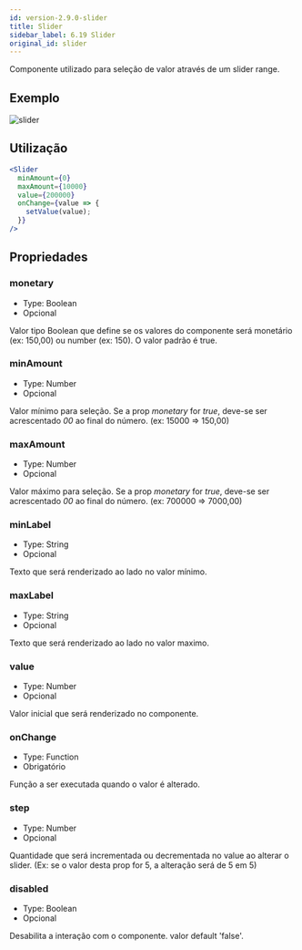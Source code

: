 ```yaml
---
id: version-2.9.0-slider
title: Slider
sidebar_label: 6.19 Slider
original_id: slider
---
```


Componente utilizado para seleção de valor através de um slider range.

## Exemplo

![slider](assets/images_components/v2.0.0/slider.png)

## Utilização

```jsx
<Slider
  minAmount={0}
  maxAmount={10000}
  value={200000}
  onChange={value => {
    setValue(value);
  }}
/>
```

## Propriedades

### monetary

- Type: Boolean
- Opcional

Valor tipo Boolean que define se os valores do componente será  monetário (ex: 150,00) ou number (ex: 150).
O valor padrão é true.

### minAmount

- Type: Number
- Opcional

Valor mínimo para seleção. Se a prop *monetary* for *true*, deve-se ser acrescentado *00* ao final do número. (ex: 15000 => 150,00)

### maxAmount

- Type: Number
- Opcional

Valor máximo para seleção. Se a prop *monetary* for *true*, deve-se ser acrescentado *00* ao final do número. (ex: 700000 => 7000,00)

### minLabel

- Type: String
- Opcional

Texto que será renderizado ao lado no valor mínimo.


### maxLabel

- Type: String
- Opcional

Texto que será renderizado ao lado no valor maximo.

### value

- Type: Number
- Opcional

Valor inicial que será renderizado no componente.

### onChange

- Type: Function
- Obrigatório

Função a ser executada quando o valor é alterado.

### step

- Type: Number
- Opcional

Quantidade que será incrementada ou decrementada no value ao alterar o slider. (Ex: se o valor desta prop for 5, a alteração será de 5 em 5)

### disabled

- Type: Boolean
- Opcional

Desabilita a interação com o componente. valor default 'false'.
